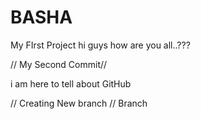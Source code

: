 # BASHA
My FIrst Project
hi guys how are you all..???

// My Second Commit//

i am here to tell about GitHub


// Creating New branch // 
Branch
